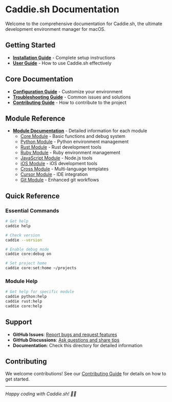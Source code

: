 # Caddie.sh Documentation

Welcome to the comprehensive documentation for Caddie.sh, the ultimate development environment manager for macOS.

## Getting Started

- **[Installation Guide](installation.md)** - Complete setup instructions
- **[User Guide](user-guide.md)** - How to use Caddie.sh effectively

## Core Documentation

- **[Configuration Guide](configuration.md)** - Customize your environment
- **[Troubleshooting Guide](troubleshooting.md)** - Common issues and solutions
- **[Contributing Guide](contributing.md)** - How to contribute to the project

## Module Reference

- **[Module Documentation](modules/)** - Detailed information for each module
  - [Core Module](modules/core.md) - Basic functions and debug system
  - [Python Module](modules/python.md) - Python environment management
  - [Rust Module](modules/rust.md) - Rust development tools
  - [Ruby Module](modules/ruby.md) - Ruby environment management
  - [JavaScript Module](modules/javascript.md) - Node.js tools
  - [iOS Module](modules/ios.md) - iOS development tools
  - [Cross Module](modules/cross.md) - Multi-language templates
  - [Cursor Module](modules/cursor.md) - IDE integration
  - [Git Module](modules/git.md) - Enhanced git workflows

## Quick Reference

### Essential Commands

```bash
# Get help
caddie help

# Check version
caddie --version

# Enable debug mode
caddie core:debug on

# Set project home
caddie core:set:home ~/projects
```

### Module Help

```bash
# Get help for specific module
caddie python:help
caddie rust:help
caddie core:help
```

## Support

- **GitHub Issues**: [Report bugs and request features](https://github.com/yourusername/caddie.sh/issues)
- **GitHub Discussions**: [Ask questions and share tips](https://github.com/yourusername/caddie.sh/discussions)
- **Documentation**: Check this directory for detailed information

## Contributing

We welcome contributions! See our [Contributing Guide](contributing.md) for details on how to get started.

---

*Happy coding with Caddie.sh! 🏌️‍♂️*
